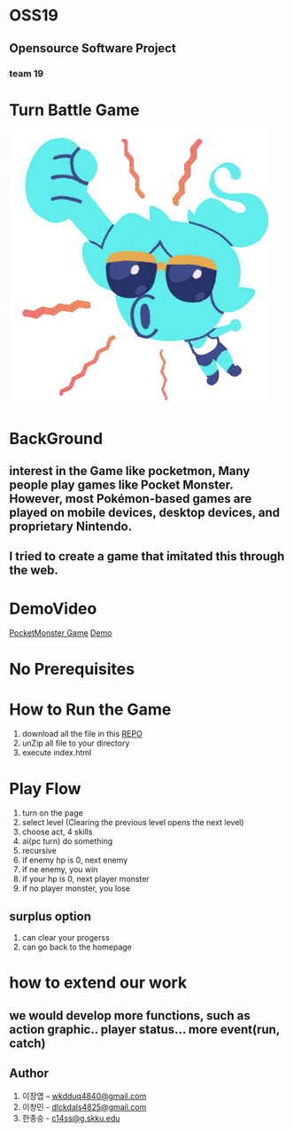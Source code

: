# OSS19
## Opensource Software Project
### team 19

# Turn Battle Game
![img](https://github.com/changchang4825/OSS19/blob/main/img/prom.gif?raw=true)

# BackGround

## interest in the Game like pocketmon, Many people play games like Pocket Monster. However, most Pokémon-based games are played on mobile devices, desktop devices, and proprietary Nintendo.
## I tried to create a game that imitated this through the web.

# DemoVideo
[PocketMonster Game](https://www.youtube.com/watch?v=b8QxCLRu6aE)
[Demo](https://www.youtube.com/watch?v=cToErIexj1g)


# No Prerequisites

# How to Run the Game

1. download all the file in this [REPO](https://github.com/changchang4825/OSS19)
2. unZip all file to your directory
3. execute index.html

# Play Flow

1. turn on the page
2. select level (Clearing the previous level opens the next level)
3. choose act, 4 skills
4. ai(pc turn) do something
5. recursive
6. if enemy hp is 0, next enemy
7. if ne enemy, you win
8. if your hp is 0, next player monster
9. if no player monster, you lose

## surplus option

1. can clear your progerss
2. can go back to the homepage


# how to extend our work

## we would develop more functions, such as action graphic.. player status... more event(run, catch)

## Author

1. 이장엽 – wkdduq4840@gmail.com
2. 이창민 - dlckdals4825@gmail.com
3. 한종승 - c14ss@g.skku.edu